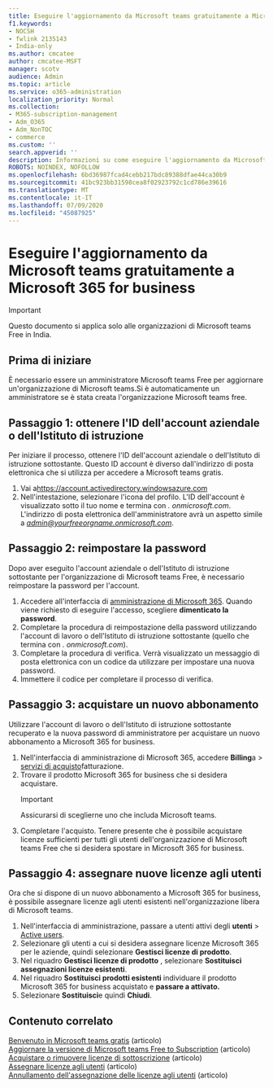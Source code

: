 ```yaml
---
title: Eseguire l'aggiornamento da Microsoft teams gratuitamente a Microsoft 365 for business
f1.keywords:
- NOCSH
- fwlink 2135143
- India-only
ms.author: cmcatee
author: cmcatee-MSFT
manager: scotv
audience: Admin
ms.topic: article
ms.service: o365-administration
localization_priority: Normal
ms.collection:
- M365-subscription-management
- Adm_O365
- Adm_NonTOC
- commerce
ms.custom: ''
search.appverid: ''
description: Informazioni su come eseguire l'aggiornamento da Microsoft teams gratuitamente a un nuovo abbonamento a Microsoft 365 for business.
ROBOTS: NOINDEX, NOFOLLOW
ms.openlocfilehash: 6bd36987fcad4cebb217bdc89388dfae44ca30b9
ms.sourcegitcommit: 41bc923bb31598cea8f02923792c1cd786e39616
ms.translationtype: MT
ms.contentlocale: it-IT
ms.lasthandoff: 07/09/2020
ms.locfileid: "45087925"
---
```

# <a name="upgrade-from-microsoft-teams-free-to-microsoft-365-for-business"></a>Eseguire l'aggiornamento da Microsoft teams gratuitamente a Microsoft 365 for business

> [!IMPORTANT]
> Questo documento si applica solo alle organizzazioni di Microsoft teams Free in India.

## <a name="before-you-begin"></a>Prima di iniziare

È necessario essere un amministratore Microsoft teams Free per aggiornare un'organizzazione di Microsoft teams.Si è automaticamente un amministratore se è stata creata l'organizzazione Microsoft teams free.

## <a name="step-1-get-your-work-or-school-account-id"></a>Passaggio 1: ottenere l'ID dell'account aziendale o dell'Istituto di istruzione

Per iniziare il processo, ottenere l'ID dell'account aziendale o dell'Istituto di istruzione sottostante. Questo ID account è diverso dall'indirizzo di posta elettronica che si utilizza per accedere a Microsoft teams gratis.

1. Vai a<a href="https://go.microsoft.com/fwlink/p/?linkid=2134797" target="_blank">https://account.activedirectory.windowsazure.com</a>
2. Nell'intestazione, selezionare l'icona del profilo. L'ID dell'account è visualizzato sotto il tuo nome e termina con *. onmicrosoft.com*. \
    L'indirizzo di posta elettronica dell'amministratore avrà un aspetto simile a *admin@yourfreeorgname.onmicrosoft.com*.

## <a name="step-2-reset-your-password"></a>Passaggio 2: reimpostare la password

Dopo aver eseguito l'account aziendale o dell'Istituto di istruzione sottostante per l'organizzazione di Microsoft teams Free, è necessario reimpostare la password per l'account.

1. Accedere all'interfaccia di <a href="https://go.microsoft.com/fwlink/p/?linkid=2024339" target="_blank">amministrazione di Microsoft 365</a>. Quando viene richiesto di eseguire l'accesso, scegliere **dimenticato la password**.
2. Completare la procedura di reimpostazione della password utilizzando l'account di lavoro o dell'Istituto di istruzione sottostante (quello che termina con *. onmicrosoft.com*).
3. Completare la procedura di verifica. Verrà visualizzato un messaggio di posta elettronica con un codice da utilizzare per impostare una nuova password.
4. Immettere il codice per completare il processo di verifica.

## <a name="step-3-buy-your-new-subscription"></a>Passaggio 3: acquistare un nuovo abbonamento

Utilizzare l'account di lavoro o dell'Istituto di istruzione sottostante recuperato e la nuova password di amministratore per acquistare un nuovo abbonamento a Microsoft 365 for business.

1. Nell'interfaccia di amministrazione di Microsoft 365, accedere **Billing**a  >  <a href="https://go.microsoft.com/fwlink/p/?linkid=868433" target="_blank">servizi di acquisto</a>fatturazione.
2. Trovare il prodotto Microsoft 365 for business che si desidera acquistare.
    > [!IMPORTANT]
    > Assicurarsi di sceglierne uno che includa Microsoft teams.
3. Completare l'acquisto. Tenere presente che è possibile acquistare licenze sufficienti per tutti gli utenti dell'organizzazione di Microsoft teams Free che si desidera spostare in Microsoft 365 for business.

## <a name="step-4-assign-new-licenses-to-users"></a>Passaggio 4: assegnare nuove licenze agli utenti

Ora che si dispone di un nuovo abbonamento a Microsoft 365 for business, è possibile assegnare licenze agli utenti esistenti nell'organizzazione libera di Microsoft teams.

1. Nell'interfaccia di amministrazione, passare a utenti attivi degli **utenti**  >  <a href="https://go.microsoft.com/fwlink/p/?linkid=834822" target="_blank">Active users</a>.
2. Selezionare gli utenti a cui si desidera assegnare licenze Microsoft 365 per le aziende, quindi selezionare **Gestisci licenze di prodotto**.
3. Nel riquadro **Gestisci licenze di prodotto** , selezionare **Sostituisci assegnazioni licenze esistenti**.
4. Nel riquadro **Sostituisci prodotti esistenti** individuare il prodotto Microsoft 365 for business acquistato e **passare a attivato.**
5. Selezionare **Sostituisci**e quindi **Chiudi**.

## <a name="related-content"></a>Contenuto correlato

[Benvenuto in Microsoft teams gratis](https://support.microsoft.com/office/6d79a648-6913-4696-9237-ed13de64ae3c) (articolo) \
[Aggiornare la versione di Microsoft teams Free to Subscription](https://docs.microsoft.com/microsoftteams/upgrade-freemium) (articolo) \
[Acquistare o rimuovere licenze di sottoscrizione](../licenses/buy-licenses.md) (articolo) \
[Assegnare licenze agli utenti](../../admin/manage/assign-licenses-to-users.md) (articolo) \
[Annullamento dell'assegnazione delle licenze agli utenti](../../admin/manage/remove-licenses-from-users.md) (articolo)